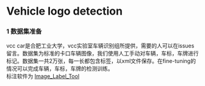 # Vehicle logo detection

### 1 数据集准备
vcc car是合肥工业大学，vcc实验室车辆识别组所提供，需要的人可以在issues留言。数据集为标准的卡口车辆图像，我们使用人工手动对车辆，车标，车牌进行标记。数据集一共2万张，每一长都包含标签，以xml文件保存。在fine-tuning的情况可以完成车辆，车标，车牌的检测训练。</br>
标注软件为 [Image_Label_Tool](https://github.com/EchoWangHF/Image-Label-Tool)</br>

